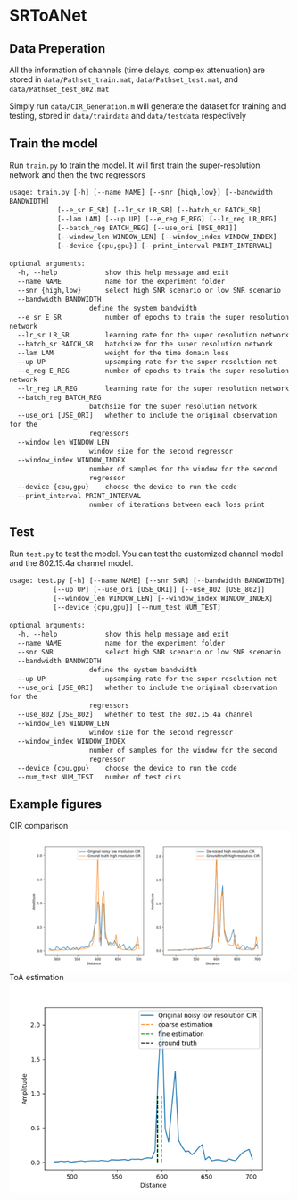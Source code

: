 # SRToANet


## Data Preperation

All the information of channels (time delays, complex attenuation) are stored in `data/Pathset_train.mat`, `data/Pathset_test.mat`, and `data/Pathset_test_802.mat`

Simply run `data/CIR_Generation.m` will generate the dataset for training and testing, stored in `data/traindata` and `data/testdata` respectively

## Train the model

Run `train.py` to train the model. It will first train the super-resolution network and then the two regressors

    usage: train.py [-h] [--name NAME] [--snr {high,low}] [--bandwidth BANDWIDTH]
                [--e_sr E_SR] [--lr_sr LR_SR] [--batch_sr BATCH_SR]
                [--lam LAM] [--up UP] [--e_reg E_REG] [--lr_reg LR_REG]
                [--batch_reg BATCH_REG] [--use_ori [USE_ORI]]
                [--window_len WINDOW_LEN] [--window_index WINDOW_INDEX]
                [--device {cpu,gpu}] [--print_interval PRINT_INTERVAL]

    optional arguments:
      -h, --help            show this help message and exit
      --name NAME           name for the experiment folder
      --snr {high,low}      select high SNR scenario or low SNR scenario
      --bandwidth BANDWIDTH
                        define the system bandwidth
      --e_sr E_SR           number of epochs to train the super resolution network
      --lr_sr LR_SR         learning rate for the super resolution network
      --batch_sr BATCH_SR   batchsize for the super resolution network
      --lam LAM             weight for the time domain loss
      --up UP               upsamping rate for the super resolution net
      --e_reg E_REG         number of epochs to train the super resolution network
      --lr_reg LR_REG       learning rate for the super resolution network
      --batch_reg BATCH_REG
                        batchsize for the super resolution network
      --use_ori [USE_ORI]   whether to include the original observation for the
                        regressors
      --window_len WINDOW_LEN
                        window size for the second regressor
      --window_index WINDOW_INDEX
                        number of samples for the window for the second
                        regressor
      --device {cpu,gpu}    choose the device to run the code
      --print_interval PRINT_INTERVAL
                        number of iterations between each loss print
## Test 

Run `test.py` to test the model. You can test the customized channel model and the 802.15.4a channel model.

    usage: test.py [-h] [--name NAME] [--snr SNR] [--bandwidth BANDWIDTH]
               [--up UP] [--use_ori [USE_ORI]] [--use_802 [USE_802]]
               [--window_len WINDOW_LEN] [--window_index WINDOW_INDEX]
               [--device {cpu,gpu}] [--num_test NUM_TEST]

    optional arguments:
      -h, --help            show this help message and exit
      --name NAME           name for the experiment folder
      --snr SNR             select high SNR scenario or low SNR scenario
      --bandwidth BANDWIDTH
                        define the system bandwidth
      --up UP               upsamping rate for the super resolution net
      --use_ori [USE_ORI]   whether to include the original observation for the
                        regressors
      --use_802 [USE_802]   whether to test the 802.15.4a channel
      --window_len WINDOW_LEN
                        window size for the second regressor
      --window_index WINDOW_INDEX
                        number of samples for the window for the second
                        regressor
      --device {cpu,gpu}    choose the device to run the code
      --num_test NUM_TEST   number of test cirs

## Example figures
CIR comparison
![cir](example1.png)
ToA estimation
![toa](example2.png)
